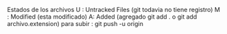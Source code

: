 Estados de los archivos
U : Untracked Files (git todavia no tiene registro)
M : Modified (esta modificado)
A: Added (agregado git add . o git add archivo.extension)
para subir : git push -u origin
